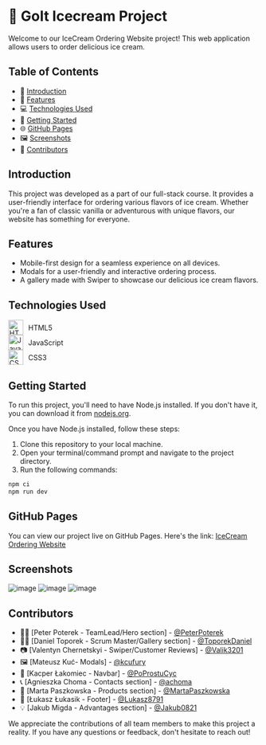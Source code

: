 # 🍦 GoIt Icecream Project

Welcome to our IceCream Ordering Website project! This web application allows users to order
delicious ice cream.

## Table of Contents

- 📝 [Introduction](#introduction)
- 🌟 [Features](#features)
- 💻 [Technologies Used](#technologies-used)
- 🚀 [Getting Started](#getting-started)
- 🌐 [GitHub Pages](#github-pages)
- 🖼️ [Screenshots](#screenshots)
- 🤝 [Contributors](#contributors)

## Introduction

This project was developed as a part of our full-stack course. It provides a user-friendly interface
for ordering various flavors of ice cream. Whether you're a fan of classic vanilla or adventurous
with unique flavors, our website has something for everyone.

## Features

- Mobile-first design for a seamless experience on all devices.
- Modals for a user-friendly and interactive ordering process.
- A gallery made with Swiper to showcase our delicious ice cream flavors.

## Technologies Used

<div style="display: flex; align-items: center;">
  <img src="./html5-logo.svg" alt="HTML5" width="30" height="30" style="margin-right: 10px;"> HTML5
</div>
<div style="display: flex; align-items: center;">
  <img src="./javascript-logo.svg" alt="JavaScript" width="30" height="30" style="margin-right: 10px;"> JavaScript
</div>
<div style="display: flex; align-items: center;">
  <img src="./css3-logo.svg" alt="CSS3" width="30" height="30" style="margin-right: 10px;"> CSS3
</div>

## Getting Started

To run this project, you'll need to have Node.js installed. If you don't have it, you can download
it from [nodejs.org](https://nodejs.org/).

Once you have Node.js installed, follow these steps:

1. Clone this repository to your local machine.
2. Open your terminal/command prompt and navigate to the project directory.
3. Run the following commands:

```bash
npm ci
npm run dev
```

## GitHub Pages

You can view our project live on GitHub Pages. Here's the link:
[IceCream Ordering Website](https://peterpoterek.github.io/goit-icecream-copy/)

## Screenshots

![image](https://github.com/PeterPoterek/goit-icecream-project/assets/86746994/d5356f4c-c770-4d67-96d0-a4dcfc129bff)
![image](https://github.com/PeterPoterek/goit-icecream-project/assets/86746994/a23529af-9e0b-496f-bfd9-95e38ab25fd7)
![image](https://github.com/PeterPoterek/goit-icecream-project/assets/86746994/6d2561e8-1438-4992-8496-58f6ee883b06)

## Contributors

- 🧑‍💻 [Peter Poterek - TeamLead/Hero section] - [@PeterPoterek](https://github.com/PeterPoterek)
- 🧑‍💼 [Daniel Toporek - Scrum Master/Gallery section] -
  [@ToporekDaniel](https://github.com/ToporekDaniel)
- 📷 [Valentyn Chernetskyi - Swiper/Customer Reviews] - [@Valik3201](https://github.com/Valik3201)
- 🖼️ [Mateusz Kuć- Modals] - [@kcufury](https://github.com/kcufury)
- 🍦 [Kacper Łakomiec - Navbar] - [@PoProstuCyc](https://github.com/PoProstuCyc)
- 📞 [Agnieszka Choma - Contacts section] - [@achoma](https://github.com/achoma)
- 🍨 [Marta Paszkowska - Products section] - [@MartaPaszkowska](https://github.com/MartaPaszkowska)
- 🍭 [Łukasz Łukasik - Footer] - [@Lukasz8791](https://github.com/Lukasz8791)
- 💡 [Jakub Migda - Advantages section] - [@Jakub0821](https://github.com/Jakub0821)

We appreciate the contributions of all team members to make this project a reality. If you have any
questions or feedback, don't hesitate to reach out!
